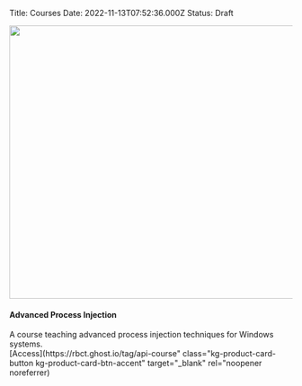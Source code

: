 Title: Courses
Date: 2022-11-13T07:52:36.000Z
Status: Draft


<div class="kg-card kg-product-card"><div class="kg-product-card-container"><img src="__GHOST_URL__/content/images/2022/11/banner-1.png" width="851" height="487" srcset="__GHOST_URL__/content/images/size/w600/2022/11/banner-1.png 600w, __GHOST_URL__/content/images/2022/11/banner-1.png 851w" sizes="(min-width: 720px) 720px" class="kg-product-card-image" loading="lazy" /><div class="kg-product-card-title-container"><h4 class="kg-product-card-title">Advanced Process Injection

</div><div class="kg-product-card-description">A course teaching advanced process injection techniques for Windows systems.

</div>[<span>Access</span>](https://rbct.ghost.io/tag/api-course" class="kg-product-card-button kg-product-card-btn-accent" target="_blank" rel="noopener noreferrer)</div></div>
